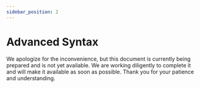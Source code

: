 ```yaml
---
sidebar_position: 2
---
```


# Advanced Syntax 

We apologize for the inconvenience, but this document is currently being prepared and is not yet available. We are working diligently to complete it and will make it available as soon as possible. Thank you for your patience and understanding.
